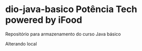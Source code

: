 # dio-java-basico Potência Tech powered by iFood
Repositório para armazenamento do curso Java básico

Alterando local
